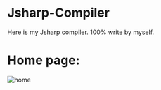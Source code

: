 # Jsharp-Compiler
Here is my Jsharp compiler. 100% write by myself.
# Home page:

![home](https://user-images.githubusercontent.com/88512392/215294810-8e647652-4f7f-4153-9370-d4314b303d5c.png)